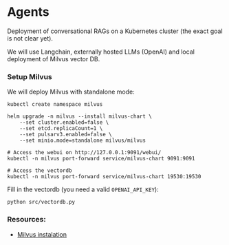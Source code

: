 # Agents

Deployment of conversational RAGs on a Kubernetes cluster (the exact goal is not clear yet).

We will use Langchain, externally hosted LLMs (OpenAI) and local deployment of Milvus vector DB.

### Setup Milvus

We will deploy Milvus with standalone mode:

```shell
kubectl create namespace milvus

helm upgrade -n milvus --install milvus-chart \
    --set cluster.enabled=false \
    --set etcd.replicaCount=1 \
    --set pulsarv3.enabled=false \
    --set minio.mode=standalone milvus/milvus
    
# Access the webui on http://127.0.0.1:9091/webui/
kubectl -n milvus port-forward service/milvus-chart 9091:9091

# Access the vectordb
kubectl -n milvus port-forward service/milvus-chart 19530:19530
```

Fill in the vectordb (you need a valid `OPENAI_API_KEY`):

```shell
python src/vectordb.py
```

### Resources:

- [Milvus instalation](https://milvus.io/docs/install_cluster-helm.md)
